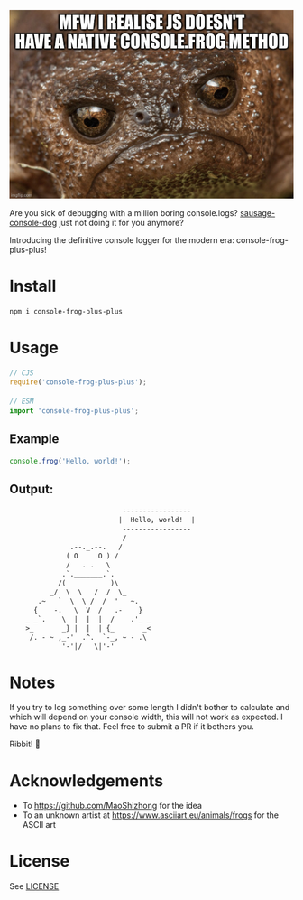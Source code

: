 ![A sad frog meme with the caption "MFW I REALISE JS DOESN'T HAVE A NATIVE CONSOLE.FROG METHOD"](./frog-console.jpeg)

Are you sick of debugging with a million boring console.logs? [sausage-console-dog](https://github.com/MaoShizhong/sausage-console-dog/) just not doing it for you anymore?

Introducing the definitive console logger for the modern era: console-frog-plus-plus!


# Install

```sh
npm i console-frog-plus-plus
```

# Usage

```js
// CJS
require('console-frog-plus-plus');

// ESM
import 'console-frog-plus-plus';
```

## Example

```js
console.frog('Hello, world!');
```

## Output:

```
                            -----------------
                           |  Hello, world!  |
                            -----------------
                            /     
               .--._.--.   /
              ( O     O ) /  
              /   . .   \
             .`._______.`.
            /(           )\
          _/  \  \   /  /  \_
       .~   `  \  \ /  /  '   ~.
      {    -.   \  V  /   .-    }
    _ _`.    \  |  |  |  /    .'_ _
    >_       _} |  |  | {_       _<
     /. - ~ ,_-'  .^.  `-_, ~ - .\
             '-'|/   \|'-'
```

# Notes
If you try to log something over some length I didn't bother to calculate
and which will depend on your console width, this will not work as expected.
I have no plans to fix that. Feel free to submit a PR if it bothers you.

Ribbit! 🐸

# Acknowledgements

- To https://github.com/MaoShizhong for the idea
- To an unknown artist at https://www.asciiart.eu/animals/frogs for the ASCII art

# License
See [LICENSE](./LICENSE.md)
